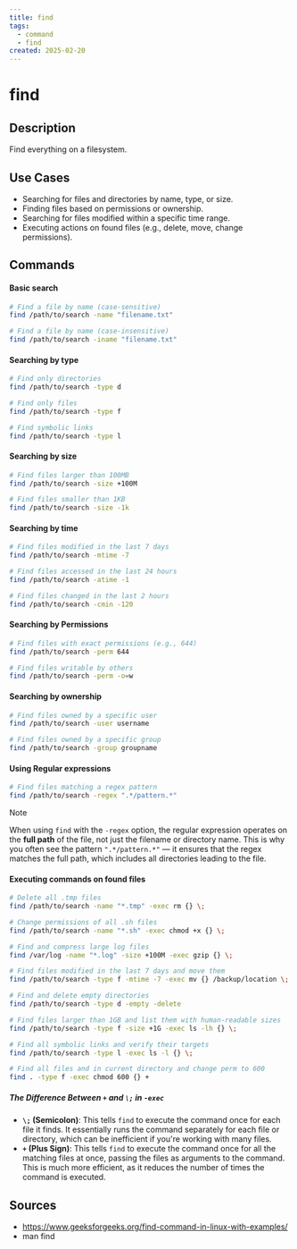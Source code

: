 ```yaml
---
title: find
tags:
  - command
  - find
created: 2025-02-20
---
```


# find

## Description
Find everything on a filesystem.
## Use Cases
- Searching for files and directories by name, type, or size.
- Finding files based on permissions or ownership.
- Searching for files modified within a specific time range.
- Executing actions on found files (e.g., delete, move, change permissions).
## Commands
#### Basic search
```bash
# Find a file by name (case-sensitive)
find /path/to/search -name "filename.txt"

# Find a file by name (case-insensitive)
find /path/to/search -iname "filename.txt"
```

#### Searching by type
```bash
# Find only directories
find /path/to/search -type d

# Find only files
find /path/to/search -type f

# Find symbolic links
find /path/to/search -type l
```

#### Searching by size

```bash
# Find files larger than 100MB
find /path/to/search -size +100M

# Find files smaller than 1KB
find /path/to/search -size -1k
```

#### Searching by time

```bash
# Find files modified in the last 7 days
find /path/to/search -mtime -7

# Find files accessed in the last 24 hours
find /path/to/search -atime -1

# Find files changed in the last 2 hours
find /path/to/search -cmin -120
```

#### Searching by Permissions

```bash
# Find files with exact permissions (e.g., 644)
find /path/to/search -perm 644

# Find files writable by others
find /path/to/search -perm -o=w
```

#### Searching by ownership

```bash
# Find files owned by a specific user
find /path/to/search -user username

# Find files owned by a specific group
find /path/to/search -group groupname
```

#### Using Regular expressions

```bash
# Find files matching a regex pattern
find /path/to/search -regex ".*/pattern.*"
```

> [!NOTE]
> When using `find` with the `-regex` option, the regular expression operates on the **full path** of the file, not just the filename or directory name. This is why you often see the pattern `".*/pattern.*"` — it ensures that the regex matches the full path, which includes all directories leading to the file.

#### Executing commands on found files

```bash
# Delete all .tmp files
find /path/to/search -name "*.tmp" -exec rm {} \;

# Change permissions of all .sh files
find /path/to/search -name "*.sh" -exec chmod +x {} \;

# Find and compress large log files
find /var/log -name "*.log" -size +100M -exec gzip {} \;

# Find files modified in the last 7 days and move them
find /path/to/search -type f -mtime -7 -exec mv {} /backup/location \;

# Find and delete empty directories
find /path/to/search -type d -empty -delete

# Find files larger than 1GB and list them with human-readable sizes
find /path/to/search -type f -size +1G -exec ls -lh {} \;

# Find all symbolic links and verify their targets
find /path/to/search -type l -exec ls -l {} \;

# Find all files and in current directory and change perm to 600
find . -type f -exec chmod 600 {} +
```

##### The Difference Between `+` and `\;` in `-exec`
- **`\;` (Semicolon)**: This tells `find` to execute the command once for each file it finds. It essentially runs the command separately for each file or directory, which can be inefficient if you're working with many files.
- **`+` (Plus Sign)**: This tells `find` to execute the command once for all the matching files at once, passing the files as arguments to the command. This is much more efficient, as it reduces the number of times the command is executed.

## Sources
- https://www.geeksforgeeks.org/find-command-in-linux-with-examples/
- man find

